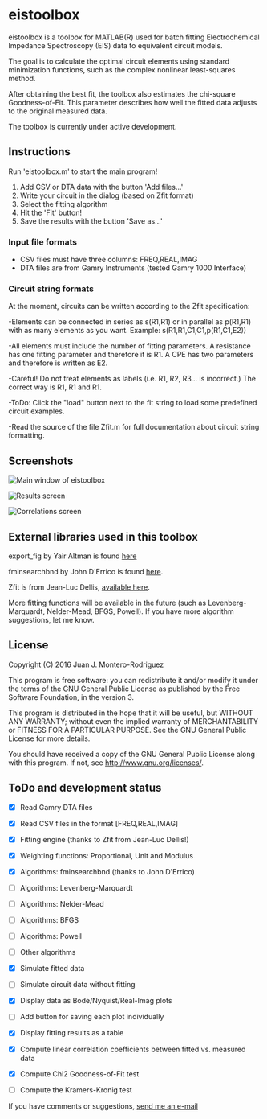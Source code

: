 # eistoolbox

eistoolbox is a toolbox for MATLAB(R) used for batch fitting Electrochemical Impedance Spectroscopy (EIS) data to equivalent circuit models.

The goal is to calculate the optimal circuit elements using standard minimization functions, such as the complex nonlinear least-squares method.

After obtaining the best fit, the toolbox also estimates the chi-square Goodness-of-Fit. This parameter describes how well the fitted data adjusts to the original measured data.

The toolbox is currently under active development.

## Instructions

Run 'eistoolbox.m' to start the main program!

1. Add CSV or DTA data with the button 'Add files...'
2. Write your circuit in the dialog (based on Zfit format)
3. Select the fitting algorithm
4. Hit the 'Fit' button!
5. Save the results with the button 'Save as...'

### Input file formats

- CSV files must have three columns: FREQ,REAL,IMAG
- DTA files are from Gamry Instruments (tested Gamry 1000 Interface)

### Circuit string formats

At the moment, circuits can be written according to the Zfit specification:

-Elements can be connected in series as s(R1,R1) or in parallel as p(R1,R1) with as many elements as you want. Example: s(R1,R1,C1,C1,p(R1,C1,E2))

-All elements must include the number of fitting parameters. A resistance has one fitting parameter and therefore it is R1. A CPE has two parameters and therefore is written as E2.

-Careful! Do not treat elements as labels (i.e. R1, R2, R3... is incorrect.) The correct way is R1, R1 and R1.

-ToDo: Click the "load" button next to the fit string to load some predefined circuit examples.

-Read the source of the file Zfit.m for full documentation about circuit string formatting.

## Screenshots

![Main window of eistoolbox](https://github.com/jjmontero9/eistoolbox/blob/master/images/main_screenshot.png)

![Results screen](https://github.com/jjmontero9/eistoolbox/blob/master/images/scr_results.png)

![Correlations screen](https://github.com/jjmontero9/eistoolbox/blob/master/images/correlations.png)

## External libraries used in this toolbox

export_fig by Yair Altman is found [here](https://github.com/altmany/export_fig)

fminsearchbnd by John D'Errico is found [here](http://de.mathworks.com/matlabcentral/fileexchange/8277-fminsearchbnd--fminsearchcon).

Zfit is from Jean-Luc Dellis, [available here](https://www.mathworks.com/matlabcentral/fileexchange/19460-zfit).

More fitting functions will be available in the future (such as Levenberg-Marquardt, Nelder-Mead, BFGS, Powell). If you have more algorithm suggestions, let me know.

## License

Copyright (C) 2016  Juan J. Montero-Rodriguez
 
This program is free software: you can redistribute it and/or modify it under the terms of the GNU General Public License as published by the Free Software Foundation, in the version 3.

This program is distributed in the hope that it will be useful, but WITHOUT ANY WARRANTY; without even the implied warranty of MERCHANTABILITY or FITNESS FOR A PARTICULAR PURPOSE.  See the GNU General Public License for more details.

You should have received a copy of the GNU General Public License along with this program.  If not, see <http://www.gnu.org/licenses/>.

## ToDo and development status

- [x] Read Gamry DTA files
- [x] Read CSV files in the format [FREQ,REAL,IMAG]
- [x] Fitting engine (thanks to Zfit from Jean-Luc Dellis!)
- [x] Weighting functions: Proportional, Unit and Modulus
- [x] Algorithms: fminsearchbnd (thanks to John D'Errico)
- [ ] Algorithms: Levenberg-Marquardt
- [ ] Algorithms: Nelder-Mead
- [ ] Algorithms: BFGS
- [ ] Algorithms: Powell
- [ ] Other algorithms
- [x] Simulate fitted data
- [ ] Simulate circuit data without fitting
- [x] Display data as Bode/Nyquist/Real-Imag plots
- [ ] Add button for saving each plot individually 
- [x] Display fitting results as a table
- [x] Compute linear correlation coefficients between fitted vs. measured data
- [x] Compute Chi2 Goodness-of-Fit test
- [ ] Compute the Kramers-Kronig test


If you have comments or suggestions, [send me an e-mail](mailto:juan.montero@tu-harburg.de)